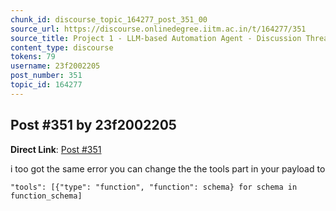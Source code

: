 ```yaml
---
chunk_id: discourse_topic_164277_post_351_00
source_url: https://discourse.onlinedegree.iitm.ac.in/t/164277/351
source_title: Project 1 - LLM-based Automation Agent - Discussion Thread [TDS Jan 2025]
content_type: discourse
tokens: 79
username: 23f2002205
post_number: 351
topic_id: 164277
---
```


## Post #351 by 23f2002205

**Direct Link**: [Post #351](https://discourse.onlinedegree.iitm.ac.in/t/164277/351)

i too got the same error you can change the the tools part in your payload to

`"tools": [{"type": "function", "function": schema} for schema in function_schema]
`
